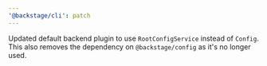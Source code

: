 ```yaml
---
'@backstage/cli': patch
---
```


Updated default backend plugin to use `RootConfigService` instead of `Config`. This also removes the dependency on `@backstage/config` as it's no longer used.
